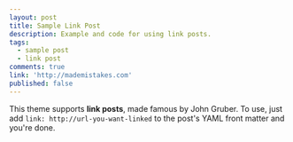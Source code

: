 ```yaml
---
layout: post
title: Sample Link Post
description: Example and code for using link posts.
tags:
  - sample post
  - link post
comments: true
link: 'http://mademistakes.com'
published: false
---
```


This theme supports **link posts**, made famous by John Gruber. To use, just add `link: http://url-you-want-linked` to the post's YAML front matter and you're done.
